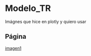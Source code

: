 # Modelo_TR
Imágnes que hice en plotly y quiero usar 
## Página
[imagen1](https://rossanatorres.github.io/Modelo_TR/intento_imagen.html)
